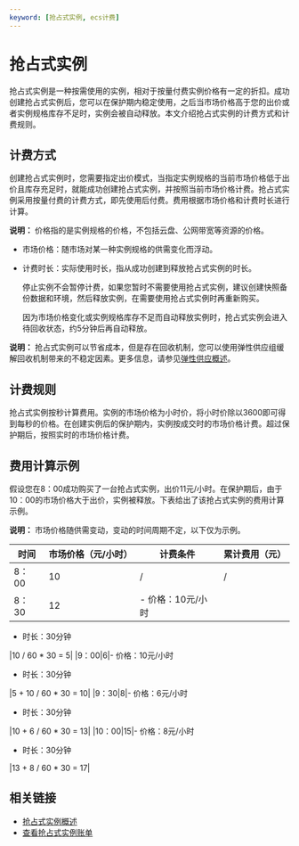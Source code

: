 ```yaml
---
keyword: [抢占式实例, ecs计费]
---
```


# 抢占式实例

抢占式实例是一种按需使用的实例，相对于按量付费实例价格有一定的折扣。成功创建抢占式实例后，您可以在保护期内稳定使用，之后当市场价格高于您的出价或者实例规格库存不足时，实例会被自动释放。本文介绍抢占式实例的计费方式和计费规则。

## 计费方式

创建抢占式实例时，您需要指定出价模式，当指定实例规格的当前市场价格低于出价且库存充足时，就能成功创建抢占式实例，并按照当前市场价格计费。抢占式实例采用按量付费的计费方式，即先使用后付费。费用根据市场价格和计费时长进行计算。

**说明：** 价格指的是实例规格的价格，不包括云盘、公网带宽等资源的价格。

-   市场价格：随市场对某一种实例规格的供需变化而浮动。
-   计费时长：实际使用时长，指从成功创建到释放抢占式实例的时长。

    停止实例不会暂停计费，如果您暂时不需要使用抢占式实例，建议创建快照备份数据和环境，然后释放实例，在需要使用抢占式实例时再重新购买。

    因为市场价格变化或实例规格库存不足而自动释放实例时，抢占式实例会进入待回收状态，约5分钟后再自动释放。


**说明：** 抢占式实例可以节省成本，但是存在回收机制，您可以使用弹性供应组缓解回收机制带来的不稳定因素。更多信息，请参见[弹性供应概述](/cn.zh-CN/部署与弹性/弹性供应组/弹性供应概述.md)。

## 计费规则

抢占式实例按秒计算费用。实例的市场价格为小时价，将小时价除以3600即可得到每秒的价格。在创建实例后的保护期内，实例按成交时的市场价格计费。超过保护期后，按照实时的市场价格计费。

## 费用计算示例

假设您在8：00成功购买了一台抢占式实例，出价11元/小时。在保护期后，由于10：00的市场价格大于出价，实例被释放。下表给出了该抢占式实例的费用计算示例。

**说明：** 市场价格随供需变动，变动的时间周期不定，以下仅为示例。

|时间|市场价格（元/小时）|计费条件|累计费用（元）|
|--|----------|----|-------|
|8：00|10|/|/|
|8：30|12|-   价格：10元/小时
-   时长：30分钟

|10 / 60 \* 30 = 5|
|9：00|6|-   价格：10元/小时
-   时长：30分钟

|5 + 10 / 60 \* 30 = 10|
|9：30|8|-   价格：6元/小时
-   时长：30分钟

|10 + 6 / 60 \* 30 = 13|
|10：00|15|-   价格：8元/小时
-   时长：30分钟

|13 + 8 / 60 \* 30 = 17|

## 相关链接

-   [抢占式实例概述](/cn.zh-CN/实例/选择实例购买方式/抢占式实例/抢占式实例概述.md)
-   [查看抢占式实例账单](/cn.zh-CN/实例/选择实例购买方式/抢占式实例/查看抢占式实例账单.md)

